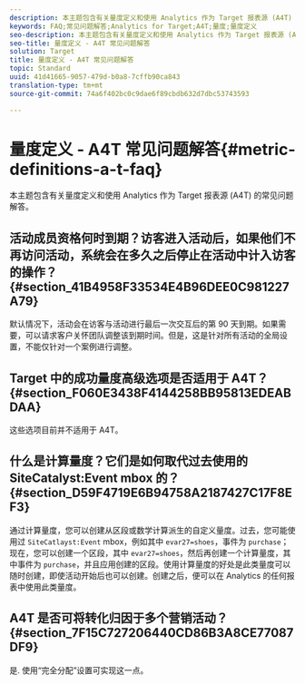 ```yaml
---
description: 本主题包含有关量度定义和使用 Analytics 作为 Target 报表源 (A4T) 的常见问题解答。
keywords: FAQ;常见问题解答;Analytics for Target;A4T;量度;量度定义
seo-description: 本主题包含有关量度定义和使用 Analytics 作为 Target 报表源 (A4T) 的常见问题解答。
seo-title: 量度定义 - A4T 常见问题解答
solution: Target
title: 量度定义 - A4T 常见问题解答
topic: Standard
uuid: 41d41665-9057-479d-b0a8-7cffb90ca843
translation-type: tm+mt
source-git-commit: 74a6f402bc0c9dae6f89cbdb632d7dbc53743593

---
```



# 量度定义 - A4T 常见问题解答{#metric-definitions-a-t-faq}

本主题包含有关量度定义和使用 Analytics 作为 Target 报表源 (A4T) 的常见问题解答。

## 活动成员资格何时到期？访客进入活动后，如果他们不再访问活动，系统会在多久之后停止在活动中计入访客的操作？ {#section_41B4958F33534E4B96DEE0C981227A79}

默认情况下，活动会在访客与活动进行最后一次交互后的第 90 天到期。如果需要，可以请求客户关怀团队调整该到期时间。但是，这是针对所有活动的全局设置，不能仅针对一个案例进行调整。

## Target 中的成功量度高级选项是否适用于 A4T？ {#section_F060E3438F4144258BB95813EDEABDAA}

这些选项目前并不适用于 A4T。

## 什么是计算量度？它们是如何取代过去使用的 SiteCatalyst:Event mbox 的？ {#section_D59F4719E6B94758A2187427C17F8EF3}

通过计算量度，您可以创建从区段或数学计算派生的自定义量度。过去，您可能使用过 `SiteCatlayst:Event` mbox，例如其中 `evar27=shoes`，事件为 `purchase`；现在，您可以创建一个区段，其中 `evar27=shoes`，然后再创建一个计算量度，其中事件为 `purchase`，并且应用创建的区段。使用计算量度的好处是此类量度可以随时创建，即使活动开始后也可以创建。创建之后，便可以在 Analytics 的任何报表中使用此类量度。

## A4T 是否可将转化归因于多个营销活动？ {#section_7F15C727206440CD86B3A8CE77087DF9}

是. 使用“完全分配”设置可实现这一点。

